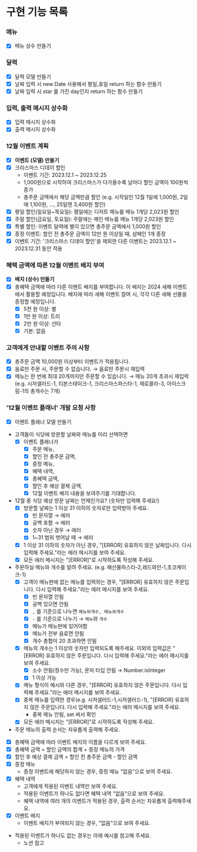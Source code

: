 # 구현 기능 목록

### 메뉴

- [x] 메뉴 상수 만들기

### 달력

- [x] 달력 모델 만들기
- [x] 날짜 입력 시 new Date 사용해서 평일,휴일 return 하는 함수 만들기
- [x] 날짜 입력 시 star 를 가진 day인지 return 하는 함수 만들기

### 입력, 출력 메시지 상수화

- [x] 입력 메시지 상수화
- [x] 출력 메시지 상수화

### 12월 이벤트 계획

- [x] **이벤트 (모델) 만들기**
- [x] 크리스마스 디데이 할인
  - 이벤트 기간: 2023.12.1 ~ 2023.12.25
  - 1,000원으로 시작하여 크리스마스가 다가올수록 날마다 할인 금액이 100원씩 증가
  - 총주문 금액에서 해당 금액만큼 할인
    (e.g. 시작일인 12월 1일에 1,000원, 2일에 1,100원, ..., 25일엔 3,400원 할인)
- [x] 평일 할인(일요일~목요일): 평일에는 디저트 메뉴를 메뉴 1개당 2,023원 할인
- [x] 주말 할인(금요일, 토요일): 주말에는 메인 메뉴를 메뉴 1개당 2,023원 할인
- [x] 특별 할인: 이벤트 달력에 별이 있으면 총주문 금액에서 1,000원 할인
- [x] 증정 이벤트: 할인 전 총주문 금액이 12만 원 이상일 때, 샴페인 1개 증정
- [x] 이벤트 기간: '크리스마스 디데이 할인'을 제외한 다른 이벤트는 2023.12.1 ~ 2023.12.31 동안 적용

### 혜택 금액에 따른 12월 이벤트 배지 부여

- [x] **배지 (상수) 만들기**
- [x] 총혜택 금액에 따라 다른 이벤트 배지를 부여합니다. 이 배지는 2024 새해 이벤트에서 활용할 예정입니다.
      배지에 따라 새해 이벤트 참여 시, 각각 다른 새해 선물을 증정할 예정입니다.
  - [x] 5천 원 이상: 별
  - [x] 1만 원 이상: 트리
  - [x] 2만 원 이상: 산타
  - [x] 기본: 없음

### 고객에게 안내할 이벤트 주의 사항

- [x] 총주문 금액 10,000원 이상부터 이벤트가 적용됩니다.
- [x] 음료만 주문 시, 주문할 수 없습니다. → 음료만 주문시 재입력
- [x] 메뉴는 한 번에 최대 20개까지만 주문할 수 있습니다. → 메뉴 20개 초과시 재입력
      (e.g. 시저샐러드-1, 티본스테이크-1, 크리스마스파스타-1, 제로콜라-3, 아이스크림-1의 총개수는 7개)

### '12월 이벤트 플래너' 개발 요청 사항

- [x] 이벤트 플래너 모델 만들기
- 고객들이 식당에 방문할 날짜와 메뉴를 미리 선택하면
  - [x] 이벤트 플래너가
    - [x] 주문 메뉴,
    - [x] 할인 전 총주문 금액,
    - [x] 증정 메뉴,
    - [x] 혜택 내역,
    - [x] 총혜택 금액,
    - [x] 할인 후 예상 결제 금액,
    - [x] 12월 이벤트 배지 내용을 보여주기를 기대합니다.
- 12월 중 식당 예상 방문 날짜는 언제인가요? (숫자만 입력해 주세요!)
  - [x] 방문할 날짜는 1 이상 31 이하의 숫자로만 입력받아 주세요.
    - [x] 빈 문자열 → 에러
    - [x] 공백 포함 → 에러
    - [x] 숫자 아닌 경우 → 에러
    - [x] 1~31 범위 벗어날 때 → 에러
  - [x] 1 이상 31 이하의 숫자가 아닌 경우, "[ERROR] 유효하지 않은 날짜입니다. 다시 입력해 주세요."라는 에러 메시지를 보여 주세요.
  - [x] 모든 에러 메시지는 "[ERROR]"로 시작하도록 작성해 주세요.
- 주문하실 메뉴와 개수를 알려 주세요. (e.g. 해산물파스타-2,레드와인-1,초코케이크-1)
  - [x] 고객이 메뉴판에 없는 메뉴를 입력하는 경우, "[ERROR] 유효하지 않은 주문입니다. 다시 입력해 주세요."라는 에러 메시지를 보여 주세요.
    - [x] 빈 문자열 안됨
    - [x] 공백 있으면 안됨
    - [x] `,` 를 기준으로 나누면 `메뉴와개수, 메뉴와개수`
    - [x] `-` 를 기준으로 나누기 → `메뉴`와 `개수`
    - [x] 메뉴가 메뉴판에 있어야함
    - [x] 메뉴가 전부 음료면 안됨
    - [x] 개수 총합이 20 초과하면 안됨
  - [x] 메뉴의 개수는 1 이상의 숫자만 입력되도록 해주세요. 이외의 입력값은 "[ERROR] 유효하지 않은 주문입니다. 다시 입력해 주세요."라는 에러 메시지를 보여 주세요.
    - [x] 소수 안됨(정수만 가능), 문자 타입 안됨 → Number.isInteger
    - [x] 1 이상 가능
  - [x] 메뉴 형식이 예시와 다른 경우, "[ERROR] 유효하지 않은 주문입니다. 다시 입력해 주세요."라는 에러 메시지를 보여 주세요.
  - [x] 중복 메뉴를 입력한 경우(e.g. 시저샐러드-1,시저샐러드-1), "[ERROR] 유효하지 않은 주문입니다. 다시 입력해 주세요."라는 에러 메시지를 보여 주세요.
    - 중복 메뉴 안됨, set 써서 확인
  - [x] 모든 에러 메시지는 "[ERROR]"로 시작하도록 작성해 주세요.
- 주문 메뉴의 출력 순서는 자유롭게 출력해 주세요.
- [x] 총혜택 금액에 따라 이벤트 배지의 이름을 다르게 보여 주세요.
- [x] 총혜택 금액 = 할인 금액의 합계 + 증정 메뉴의 가격
- [x] 할인 후 예상 결제 금액 = 할인 전 총주문 금액 - 할인 금액
- [x] 증정 메뉴
  - 증정 이벤트에 해당하지 않는 경우, 증정 메뉴 "없음"으로 보여 주세요.
- [x] 혜택 내역
  - 고객에게 적용된 이벤트 내역만 보여 주세요.
  - 적용된 이벤트가 하나도 없다면 혜택 내역 "없음"으로 보여 주세요.
  - 혜택 내역에 여러 개의 이벤트가 적용된 경우, 출력 순서는 자유롭게 출력해주세요.
- [x] 이벤트 배지
  - 이벤트 배지가 부여되지 않는 경우, "없음"으로 보여 주세요.
- 적용된 이벤트가 하나도 없는 경우는 아래 예시를 참고해 주세요.
  - 노션 참고
